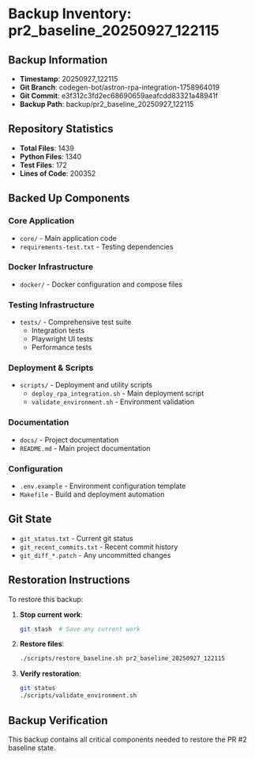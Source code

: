 # Backup Inventory: pr2_baseline_20250927_122115

## Backup Information
- **Timestamp**: 20250927_122115
- **Git Branch**: codegen-bot/astron-rpa-integration-1758964019
- **Git Commit**: e3f312c3fd2ec68690659aeafcdd83321a48941f
- **Backup Path**: backup/pr2_baseline_20250927_122115

## Repository Statistics
- **Total Files**: 1439
- **Python Files**: 1340
- **Test Files**: 172
- **Lines of Code**: 200352

## Backed Up Components

### Core Application
- `core/` - Main application code
- `requirements-test.txt` - Testing dependencies

### Docker Infrastructure
- `docker/` - Docker configuration and compose files

### Testing Infrastructure
- `tests/` - Comprehensive test suite
  - Integration tests
  - Playwright UI tests
  - Performance tests

### Deployment & Scripts
- `scripts/` - Deployment and utility scripts
  - `deploy_rpa_integration.sh` - Main deployment script
  - `validate_environment.sh` - Environment validation

### Documentation
- `docs/` - Project documentation
- `README.md` - Main project documentation

### Configuration
- `.env.example` - Environment configuration template
- `Makefile` - Build and deployment automation

## Git State
- `git_status.txt` - Current git status
- `git_recent_commits.txt` - Recent commit history
- `git_diff_*.patch` - Any uncommitted changes

## Restoration Instructions

To restore this backup:

1. **Stop current work**:
   ```bash
   git stash  # Save any current work
   ```

2. **Restore files**:
   ```bash
   ./scripts/restore_baseline.sh pr2_baseline_20250927_122115
   ```

3. **Verify restoration**:
   ```bash
   git status
   ./scripts/validate_environment.sh
   ```

## Backup Verification

This backup contains all critical components needed to restore the PR #2 baseline state.
